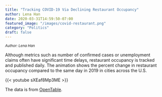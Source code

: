 ```yaml
---
title: "Tracking COVID-19 Via Declining Restaurant Occupancy"
author: Lena Han
date: 2020-03-31T14:59:50-07:00
featured_image: "/images/covid-restaurant.png"
category: "Politics"
draft: false
---
```

<sup>*Author: Lena Han*</sup>

Although metrics such as number of confirmed cases or unemployment claims often have significant time delays, restaurant occupancy is tracked and published daily. The animation shows the percent change in restaurant occupancy compared to the same day in 2019 in cities across the U.S.

{{< youtube sXEaf8Mp3ME >}}

The data is from [OpenTable](https://www.opentable.com/state-of-industry).
